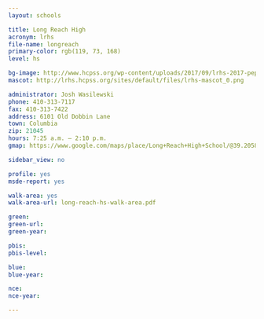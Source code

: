 ```yaml
---
layout: schools

title: Long Reach High
acronym: lrhs
file-name: longreach
primary-color: rgb(119, 73, 168)
level: hs

bg-image: http://www.hcpss.org/wp-content/uploads/2017/09/lrhs-2017-pep-rally.jpg
mascot: http://lrhs.hcpss.org/sites/default/files/lrhs-mascot_0.png

administrator: Josh Wasilewski
phone: 410-313-7117
fax: 410-313-7422
address: 6101 Old Dobbin Lane
town: Columbia
zip: 21045
hours: 7:25 a.m. – 2:10 p.m.
gmap: https://www.google.com/maps/place/Long+Reach+High+School/@39.2058966,-76.8133072,17z/data=!3m1!4b1!4m2!3m1!1s0x89b7e06d179ea171:0x76e9eae64a6033b6?hl=en

sidebar_view: no

profile: yes
msde-report: yes

walk-area: yes
walk-area-url: long-reach-hs-walk-area.pdf

green:
green-url:
green-year:

pbis:
pbis-level:

blue: 
blue-year: 

nce:
nce-year:

---
```


